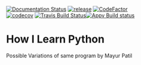 [![Documentation Status](https://readthedocs.org/projects/how-i-learn-python/badge/?version=latest)](http://how-i-learn-python.readthedocs.io/en/latest/?badge=latest) [![release](https://img.shields.io/badge/release-early-green.svg)]() [![CodeFactor](https://www.codefactor.io/repository/github/ramlaxman/how-i-learn-python/badge)](https://www.codefactor.io/repository/github/ramlaxman/how-i-learn-python)  
[![codecov](https://codecov.io/gh/ramlaxman/How-I-Learn-Python/branch/master/graph/badge.svg)](https://codecov.io/gh/ramlaxman/How-I-Learn-Python) [![Travis Build Status](https://travis-ci.org/ramlaxman/how-i-learn-python.svg?branch=master)](https://travis-ci.org/ramlaxman/how-i-learn-python)[![Appv Build status](https://ci.appveyor.com/api/projects/status/saspb5rnumuvcgtt?svg=true)](https://ci.appveyor.com/project/ramlaxman/how-i-learn-python)


# How I Learn Python
Possible Variations of same program by Mayur Patil

